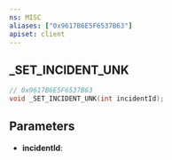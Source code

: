 ```yaml
---
ns: MISC
aliases: ["0x9617B6E5F6537B63"]
apiset: client
---
```

## _SET_INCIDENT_UNK

```c
// 0x9617B6E5F6537B63
void _SET_INCIDENT_UNK(int incidentId);
```


## Parameters
* **incidentId**:



